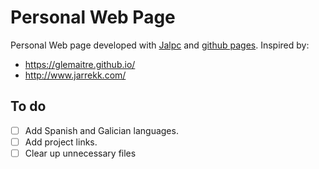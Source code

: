 
# Personal Web Page

Personal Web page developed with [Jalpc](https://github.com/jarrekk/Jalpc) and [github pages](https://pages.github.com/). Inspired by:

- <https://glemaitre.github.io/>
- <http://www.jarrekk.com/>

## To do
 - [ ] Add Spanish and Galician languages.
 - [ ] Add project links.
 - [ ] Clear up unnecessary files
